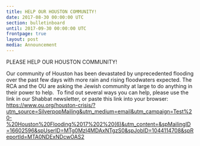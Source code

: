 ```yaml
---
title: HELP OUR HOUSTON COMMUNITY!
date: 2017-08-30 00:00:00 UTC
section: bulletinboard
until: 2017-09-30 00:00:00 UTC
frontpage: true
layout: post
media: Announcement
---
```

PLEASE HELP OUR HOUSTON COMMUNITY!


Our community of Houston has been devastated by unprecedented flooding over the past few days with more rain and rising floodwaters expected. The RCA and the OU are asking the Jewish community at large to do anything in their power to help.  To find out several ways you can help, please use the link in our Shabbat newsletter, or paste this link into your browser: https://www.ou.org/houston-crisis/?utm_source=SilverpopMailing&utm_medium=email&utm_campaign=Test%20-%20Houston%20Flooding%2017%202%20(6)&utm_content=&spMailingID=16602596&spUserID=MTg0MzI4MDAxNTgzS0&spJobID=1044114708&spReportId=MTA0NDExNDcwOAS2

